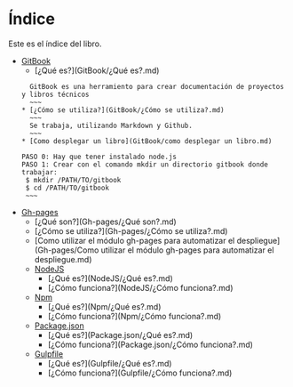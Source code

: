 # Índice

Este es el índice del libro.

* [GitBook](GitBook/README.md)
    * [¿Qué es?](GitBook/¿Qué es?.md)
    ~~~
      GitBook es una herramiento para crear documentación de proyectos y libros técnicos
      ~~~
    * [¿Cómo se utiliza?](GitBook/¿Cómo se utiliza?.md)
      ~~~
      Se trabaja, utilizando Markdown y Github.
      ~~~
    * [Como desplegar un libro](GitBook/como desplegar un libro.md)
    ~~~
      PASO 0: Hay que tener instalado node.js
      PASO 1: Crear con el comando mkdir un directorio gitbook donde trabajar:
       $ mkdir /PATH/TO/gitbook
       $ cd /PATH/TO/gitbook
       ~~~

* [Gh-pages](Gh-pages/README.md)
    * [¿Qué son?](Gh-pages/¿Qué son?.md)
    * [¿Cómo se utiliza?](Gh-pages/¿Cómo se utiliza?.md)
    * [Como utilizar el módulo gh-pages para automatizar el despliegue](Gh-pages/Como utilizar el módulo gh-pages para automatizar el despliegue.md)
    * [NodeJS](NodeJS/README.md)
        * [¿Qué es?](NodeJS/¿Qué es?.md)
        * [¿Cómo funciona?](NodeJS/¿Cómo funciona?.md)
    * [Npm](Npm/README.md)
        * [¿Qué es?](Npm/¿Qué es?.md)
        * [¿Cómo funciona?](Npm/¿Cómo funciona?.md)  
    * [Package.json](Package.json/README.md)
        * [¿Qué es?](Package.json/¿Qué es?.md)
        * [¿Cómo funciona?](Package.json/¿Cómo funciona?.md)
    * [Gulpfile](Gulpfile/README.md)
        * [¿Qué es?](Gulpfile/¿Qué es?.md)
        * [¿Cómo funciona?](Gulpfile/¿Cómo funciona?.md)
